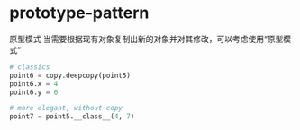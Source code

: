 # prototype-pattern
原型模式 
当需要根据现有对象复制出新的对象并对其修改，可以考虑使用“原型模式”
```python
# classics
point6 = copy.deepcopy(point5)
point6.x = 4
point6.y = 6

# more elegant, without copy
point7 = point5.__class__(4, 7)
```

